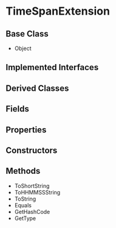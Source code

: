 # TimeSpanExtension
## Base Class
- Object
## Implemented Interfaces
## Derived Classes
## Fields
## Properties
## Constructors
## Methods
- ToShortString
- ToHHMMSSString
- ToString
- Equals
- GetHashCode
- GetType
